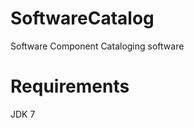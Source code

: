SoftwareCatalog
===============

Software Component Cataloging software


Requirements
============

JDK 7
